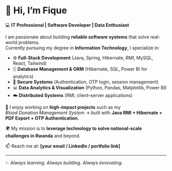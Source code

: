 # 👋 Hi, I’m Fique  

💻 **IT Professional | Software Developer | Data Enthusiast**  

I am passionate about building **reliable software systems** that solve real-world problems.  
Currently pursuing my degree in **Information Technology**, I specialize in:  

- ⚙️ **Full-Stack Development** (Java, Spring, Hibernate, RMI, MySQL, React, Tailwind)  
- 🗄 **Database Management & ORM** (Hibernate, SQL, Power BI for analytics)  
- 🔐 **Secure Systems** (Authentication, OTP login, session management)  
- 📊 **Data Analytics & Visualization** (Python, Pandas, Matplotlib, Power BI)  
- ☁️ **Distributed Systems** (RMI, client–server applications)  

🚀 I enjoy working on **high-impact projects** such as my  
*Blood Donation Management System* → built with **Java RMI + Hibernate + PDF Export + OTP Authentication**.  

🌍 My mission is to **leverage technology to solve national-scale challenges in Rwanda** and beyond.  

📫 Reach me at: **[your email / LinkedIn / portfolio link]**  

---

✨ *Always learning. Always building. Always innovating.*  
